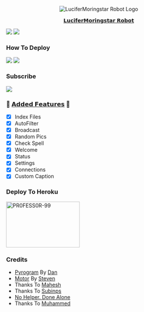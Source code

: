 <p align="center">
  <img src="github/.com/PR0FESS0R_99/LuciferMoringstar_Robot/modules/logo/LuciferMoringstar-Robot-Logo.jpeg" alt="LuciferMoringstar Robot Logo">
</p>

<p align="center">
  <a href="https://youtu.be/FCU_XJmyG_U">𝗟𝘂𝗰𝗶𝗳𝗲𝗿𝗠𝗼𝗿𝗶𝗻𝗴𝘀𝘁𝗮𝗿 𝗥𝗼𝗯𝗼𝘁</a>
</p>

<img src="https://img.shields.io/github/stars/PR0FESS0R-99/LuciferMoringstar-Robot?style=social" /> <img src="https://img.shields.io/github/forks/PR0FESS0R-99/LuciferMoringstar-Robot?style=social" />

### How To Deploy
<a href="https://youtu.be/-xDQbsF-wek"><img src="https://img.shields.io/badge/How%20To%20Deploy-blue.svg?logo=Youtube"></a> <img src="https://img.shields.io/youtube/views/-xDQbsF-wek?style=social">

### Subscribe
<a href="https://youtube.com/c/MoTech_YT"> <img src="https://youtube.com/c/MoTech_YT?V?label=Subscribers&style=for-the-badge&color=red&labelColor=ce463"/> </a>

### 🔘 <a href="https://github.com/PR0FESS0R-99/LuciferMoringstar-Robot/tree/Professor-99/LuciferMoringstar_Robot/modules">𝗔𝗱𝗱𝗲𝗱 𝗙𝗲𝗮𝘁𝘂𝗿𝗲𝘀</a> 🔘

- [x] Index Files
- [x] AutoFilter 
- [x] Broadcast 
- [x] Random Pics
- [x] Check Spell
- [x] Welcome
- [x] Status
- [x] Settings
- [x] Connections
- [x] Custom Caption

### Deploy To Heroku
<a href="https://heroku.com/deploy?template=https://github.com/PR0FESS0R-99/LuciferMoringstar-Robot/tree/new"><img src="https://github.com/PR0FESS0R-99/LuciferMoringstar-Robot/blob/LuciferMoringstar-Robot/LuciferMoringstar_Robot/modules/logo/LuciferMoringstar-Deploy-To-Heroku.jpg" alt="PR0FESS0R-99" border="0" height="125" width="200" align="center" /></a>

### Credits
- [Pyrogram](https://docs.pyrogram.org/) By [Dan](https://github.com/delivrance)
- [Motor](https://github.com/mongodb/motor) By [Steven](https://github.com/blink1073)
- Thanks To [Mahesh](https://github.com/Mahesh0253/Media-Search-bot)
- Thanks To [Subinps](https://github.com/subinps/Media-Search-bot)
- [No Helper. Done Alone](https://github.com/PR0FESS0R_99)
- Thanks To [Muhammed](https://github.com/PR0FESS0R_99)
